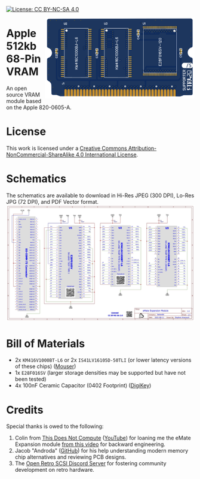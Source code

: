 [![License: CC BY-NC-SA 4.0](https://img.shields.io/badge/License-CC%20BY--NC--SA%204.0-lightgrey.svg)](https://creativecommons.org/licenses/by-nc-sa/4.0/)

<img align="right" width="400" height="215" src="https://github.com/Stephen-Arsenault/eMate-Open-Expansion/blob/main/Images/banner.png?raw=true">

# Apple 512kb 68-Pin VRAM
An open source VRAM module based on the Apple 820-0605-A.

# License
This work is licensed under a
[Creative Commons Attribution-NonCommercial-ShareAlike 4.0 International License](https://creativecommons.org/licenses/by-nc-sa/4.0/).

# Schematics
The schematics are available to download in Hi-Res JPEG (300 DPI), Lo-Res JPG (72 DPI), and PDF Vector format.
[![Lo-Res Schematic JPEG](https://github.com/Stephen-Arsenault/eMate-Open-Expansion/blob/main/Schematics/LORES__Schematic_eMate%20Expansion.jpg?raw=true)](https://github.com/Stephen-Arsenault/eMate-Open-Expansion/blob/main/Schematics/Schematic_eMate%20Expansion.pdf)

# Bill of Materials
 * 2x `KM416V1000BT-L6` or 2x `IS41LV16105D-50TLI` (or lower latency versions of these chips) ([Mouser](https://www.newark.com/integrated-silicon-solution-issi/is41lv16105d-50tli/dram-16mbit-tsop-ii-44/dp/37AC0634))
 * 1x `E28F016SV` (larger storage densities may be supported but have not been tested)
 * 4x 100nF Ceramic Capacitor (0402 Footprint) ([DigiKey](https://www.digikey.com/en/products/detail/murata-electronics/GRM155R62A104ME14D/5027544))


# Credits
Special thanks is owed to the following:
1. Colin from [This Does Not Compute](https://www.patreon.com/thisdoesnotcompute/) ([YouTube](https://www.youtube.com/channel/UCEp20NgOZHmgWdbQdHSxgjw)) for loaning me the eMate Expansion module [from this video](https://youtu.be/-_PldKJzEJ8?t=99) for backward engineering.
2. Jacob "Androda" ([GitHub](https://github.com/androda)) for his help understanding modern memory chip alternatives and reviewing PCB designs.
3. The [Open Retro SCSI Discord Server](https://discord.gg/5AtypUqFCT) for fostering community development on retro hardware.
